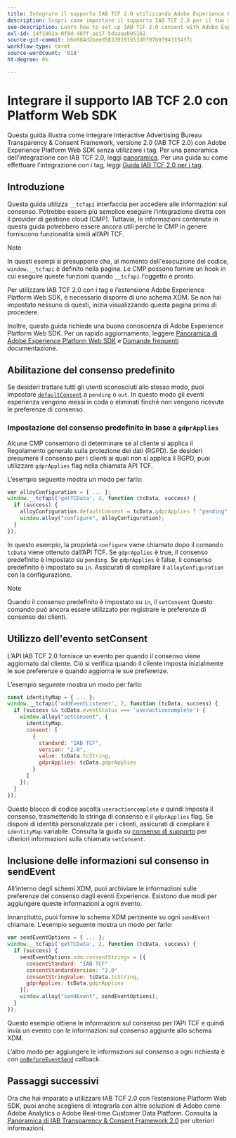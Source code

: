 ```yaml
---
title: Integrare il supporto IAB TCF 2.0 utilizzando Adobe Experience Platform Web SDK
description: Scopri come impostare il supporto IAB TCF 2.0 per il tuo sito web senza utilizzare i tag.
seo-description: Learn how to set up IAB TCF 2.0 consent with Adobe Experience Platform Web SDK
exl-id: 14f1802a-0f8d-487f-ae17-5daaaab05162
source-git-commit: b6e084d2beed58339191b53d0f97b93943154f7c
workflow-type: tm+mt
source-wordcount: '618'
ht-degree: 0%

---
```


# Integrare il supporto IAB TCF 2.0 con Platform Web SDK

Questa guida illustra come integrare Interactive Advertising Bureau Transparency &amp; Consent Framework, versione 2.0 (IAB TCF 2.0) con Adobe Experience Platform Web SDK senza utilizzare i tag. Per una panoramica dell’integrazione con IAB TCF 2.0, leggi [panoramica](./overview.md). Per una guida su come effettuare l’integrazione con i tag, leggi [Guida IAB TCF 2.0 per i tag](./with-tags.md).

## Introduzione

Questa guida utilizza `__tcfapi` interfaccia per accedere alle informazioni sul consenso. Potrebbe essere più semplice eseguire l’integrazione diretta con il provider di gestione cloud (CMP). Tuttavia, le informazioni contenute in questa guida potrebbero essere ancora utili perché le CMP in genere forniscono funzionalità simili all’API TCF.

>[!NOTE]
>
>In questi esempi si presuppone che, al momento dell&#39;esecuzione del codice, `window.__tcfapi` è definito nella pagina. Le CMP possono fornire un hook in cui eseguire queste funzioni quando `__tcfapi` l&#39;oggetto è pronto.

Per utilizzare IAB TCF 2.0 con i tag e l’estensione Adobe Experience Platform Web SDK, è necessario disporre di uno schema XDM. Se non hai impostato nessuno di questi, inizia visualizzando questa pagina prima di procedere.

Inoltre, questa guida richiede una buona conoscenza di Adobe Experience Platform Web SDK. Per un rapido aggiornamento, leggere [Panoramica di Adobe Experience Platform Web SDK](../../home.md) e [Domande frequenti](../../faq.md) documentazione.

## Abilitazione del consenso predefinito

Se desideri trattare tutti gli utenti sconosciuti allo stesso modo, puoi impostare [`defaultConsent`](/help/web-sdk/commands/configure/defaultconsent.md) a `pending` o `out`. In questo modo gli eventi esperienza vengono messi in coda o eliminati finché non vengono ricevute le preferenze di consenso.

### Impostazione del consenso predefinito in base a `gdprApplies`

Alcune CMP consentono di determinare se al cliente si applica il Regolamento generale sulla protezione dei dati (RGPD). Se desideri presumere il consenso per i clienti ai quali non si applica il RGPD, puoi utilizzare `gdprApplies` flag nella chiamata API TCF.

L’esempio seguente mostra un modo per farlo:

```javascript
var alloyConfiguration = { ... };
window.__tcfapi('getTCData', 2, function (tcData, success) {
  if (success) {
    alloyConfiguration.defaultConsent = tcData.gdprApplies ? "pending" : "in";
    window.alloy("configure", alloyConfiguration);
  }
});
```

In questo esempio, la proprietà `configure` viene chiamato dopo il comando `tcData` viene ottenuto dall’API TCF. Se `gdprApplies` è true, il consenso predefinito è impostato su `pending`. Se `gdprApplies` è false, il consenso predefinito è impostato su `in`. Assicurati di compilare il `alloyConfiguration` con la configurazione.

>[!NOTE]
>
>Quando il consenso predefinito è impostato su `in`, il `setConsent` Questo comando può ancora essere utilizzato per registrare le preferenze di consenso dei clienti.

## Utilizzo dell&#39;evento setConsent

L’API IAB TCF 2.0 fornisce un evento per quando il consenso viene aggiornato dal cliente. Ciò si verifica quando il cliente imposta inizialmente le sue preferenze e quando aggiorna le sue preferenze.

L’esempio seguente mostra un modo per farlo:

```javascript
const identityMap = { ... };
window.__tcfapi('addEventListener', 2, function (tcData, success) {
  if (success && tcData.eventStatus === 'useractioncomplete') {
    window.alloy("setConsent", {
      identityMap,
      consent: [
        {
          standard: "IAB TCF",
          version: "2.0",
          value: tcData.tcString,
          gdprApplies: tcData.gdprApplies
        }
      ]
    });
  }
});
```

Questo blocco di codice ascolta `useractioncomplete` e quindi imposta il consenso, trasmettendo la stringa di consenso e il `gdprApplies` flag. Se disponi di identità personalizzate per i clienti, assicurati di compilare il `identityMap` variabile. Consulta la guida su [consenso di supporto](../../consent/supporting-consent.md) per ulteriori informazioni sulla chiamata `setConsent`.

## Inclusione delle informazioni sul consenso in sendEvent

All’interno degli schemi XDM, puoi archiviare le informazioni sulle preferenze del consenso dagli eventi Experience. Esistono due modi per aggiungere queste informazioni a ogni evento.

Innanzitutto, puoi fornire lo schema XDM pertinente su ogni `sendEvent` chiamare. L’esempio seguente mostra un modo per farlo:

```javascript
var sendEventOptions = { ... };
window.__tcfapi('getTCData', 2, function (tcData, success) {
  if (success) {
    sendEventOptions.xdm.consentStrings = [{
      consentStandard: "IAB TCF"
      consentStandardVersion: "2.0"
      consentStringValue: tcData.tcString,
      gdprApplies: tcData.gdprApplies
    }];
    window.alloy("sendEvent", sendEventOptions);
  }
});
```

Questo esempio ottiene le informazioni sul consenso per l’API TCF e quindi invia un evento con le informazioni sul consenso aggiunte allo schema XDM.

L’altro modo per aggiungere le informazioni sul consenso a ogni richiesta è con [`onBeforeEventSend`](/help/web-sdk/commands/configure/onbeforeeventsend.md) callback.

## Passaggi successivi

Ora che hai imparato a utilizzare IAB TCF 2.0 con l’estensione Platform Web SDK, puoi anche scegliere di integrarla con altre soluzioni di Adobe come Adobe Analytics o Adobe Real-time Customer Data Platform. Consulta la [Panoramica di IAB Transparency &amp; Consent Framework 2.0](./overview.md) per ulteriori informazioni.
